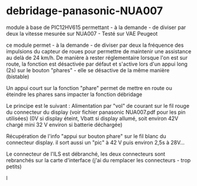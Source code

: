 # debridage-panasonic-NUA007
module à base de PIC12HV615 permettant - à la demande - de diviser par deux la vitesse mesurée sur NUA007 - Testé sur VAE Peugeot 

ce module permet - à la demande - de diviser par deux la fréquence des impulsions du capteur de roues pour permettre de maintenir une assistance au delà de 24 km/h. 
De manière à rester réglementaire lorsque l'on est sur route, la fonction est désactivée par défaut et s'active lors d'un appui long (2s) sur le bouton "phares" - elle se désactive de la même manière (bistable)

Un appui court sur la fonction "phare" permet de mettre en route ou éteindre les phares sans impacter la fonction débridage

Le principe est le suivant : 
  Alimentation par "vol" de courant sur le fil rouge du connecteur du display (voir fichier panasonic NUA007.pdf pour les pin utilisées)
  (0V si display éteint, Vbatt si display allumé, soit environ 42V chargé mini 32 V environ si batterie déchargée)
  
  Récupération de l'info "appui sur bouton phare" sur le fil blanc du connecteur display. il sort aussi un "pic" à 42 V puis environ 2,5s à 28V...
  
  Le connecteur de l'ILS est débranché, les deux connecteurs sont rebranchés sur la carte d'interface (j'ai du remplacer les connecteurs - trop petits)
  
  l
